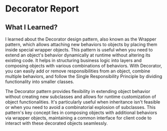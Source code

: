 # Decorator Report

## What I Learned?

I learned about the Decorator design pattern, also known as the Wrapper pattern,
which allows attaching new behaviors to objects by placing them inside special
wrapper objects. This pattern is useful when you need to extend an object's
behavior dynamically at runtime without altering its existing code. It helps in
structuring business logic into layers and composing objects with various
combinations of behaviors. With Decorator, you can easily add or remove
responsibilities from an object, combine multiple behaviors, and follow the
Single Responsibility Principle by dividing functionality into smaller classes.

The Decorator pattern provides flexibility in extending object behavior without
creating new subclasses and allows for runtime customization of object
functionalities. It's particularly useful when inheritance isn't feasible or
when you need to avoid a combinatorial explosion of subclasses. This pattern's
key concept lies in composing objects with additional behaviors via wrapper
objects, maintaining a common interface for client code to interact with these
decorated objects seamlessly.
